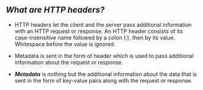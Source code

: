 ## ***What are HTTP headers?***

- HTTP headers let the client and the server pass additional information with an HTTP request or response. An HTTP header consists of its case-insensitive name followed by a colon (:), then by its value. Whitespace before the value is ignored.

- Metadata is sent in the form of header which is used to pass additional information about the request or response. 

- ***Metadata*** is nothing but the additional information about the data that is sent in the form of key-value pairs along with the request or response.